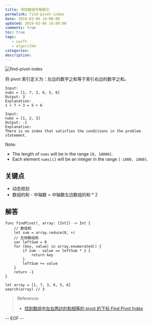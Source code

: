 ```yaml
---
title: 寻找数组中轴索引
permalink: find-pivot-index
date: 2019-03-06 14:00:00
updated: 2019-03-06 14:00:00
comments: true
toc: true
tags:
   - swift
   - algorithm
categories:
description:
---
```


<img src="https://cdn-qn.yifans.com/imzyf/lance-asper-160766-unsplash.jpg" alt="find-pivot-index" />

将 pivot 索引定义为：左边的数字之和等于索引右边的数字之和。

```
Input:
nums = [1, 7, 3, 6, 5, 6]
Output: 3
Explanation:
1 + 7 + 3 = 5 + 6

Input:
nums = [1, 2, 3]
Output: -1
Explanation:
There is no index that satisfies the conditions in the problem statement.
```

<!-- more -->

Note:

- The length of `nums` will be in the range `[0, 10000]`.
- Each element `nums[i]` will be an integer in the range `[-1000, 1000]`.

## 关键点

- 动态规划
- 数组的和 - 中轴数 = 中轴数左边数组的和 \* 2

## 解答

```
func findPivot(_ array: [Int]) -> Int {
    // 数组和
    let sum = array.reduce(0, +)
    // 左侧数组和
    var leftSum = 0
    for (key, value) in array.enumerated() {
        if sum - value == leftSum * 2 {
            return key
        }
        leftSum += value
    }
    return -1
}

let array = [1, 7, 3, 6, 5, 6]
search(array) // 3
```

> Reference:
>
> - [找到数组中左右两边的和相等的 pivot 的下标 Find Pivot Index](https://my.oschina.net/liyurong/blog/1608204)

-- EOF --
